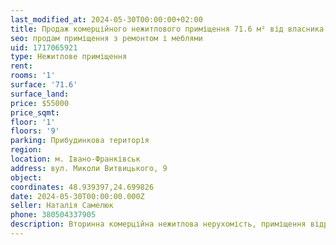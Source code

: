```yaml
---
last_modified_at: 2024-05-30T00:00:00+02:00
title: Продаж комерційного нежитлового приміщення 71.6 м² від власника на Витвицького
seo: продам приміщення з ремонтом і меблями
uid: 1717065921
type: Нежитлове приміщення
rent:
rooms: '1'
surface: '71.6'
surface_land:
price: $55000
price_sqmt:
floor: '1'
floors: '9'
parking: Прибудинкова територія
region:
location: м. Івано-Франківськ
address: вул. Миколи Витвицького, 9
object:
coordinates: 48.939397,24.699826
date: 2024-05-30T00:00:00.000Z
seller: Наталія Самелюк
phone: 380504337905
description: Вторинна комерційна нежитлова нерухомість, приміщення відремонтоване з меблями, придатне для використання
---
```

